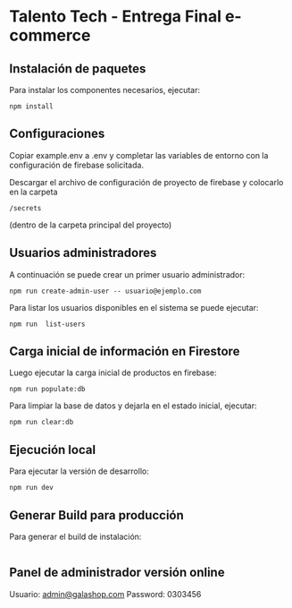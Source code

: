 # Talento Tech - Entrega Final e-commerce

## Instalación de paquetes
Para instalar los componentes necesarios, ejecutar:  
```
npm install
```

## Configuraciones
Copiar example.env a .env y completar las variables de entorno con la configuración de firebase solicitada. 

Descargar el archivo de configuración de proyecto de firebase y colocarlo en la carpeta
```
/secrets
```
(dentro de la carpeta principal del proyecto)  

## Usuarios administradores
A continuación se puede crear un primer usuario administrador:
```
npm run create-admin-user -- usuario@ejemplo.com
```
Para listar los usuarios disponibles en el sistema se puede ejecutar:  
```
npm run  list-users
```

## Carga inicial de información en Firestore
Luego ejecutar la carga inicial de productos en firebase:  
```
npm run populate:db
```
Para limpiar la base de datos y dejarla en el estado inicial, ejecutar:  
```
npm run clear:db
```

## Ejecución local
Para ejecutar la versión de desarrollo:  
```
npm run dev
```

## Generar Build para producción
Para generar el build de instalación:  
```

```

## Panel de administrador versión online
Usuario: admin@galashop.com
Password: 0303456
